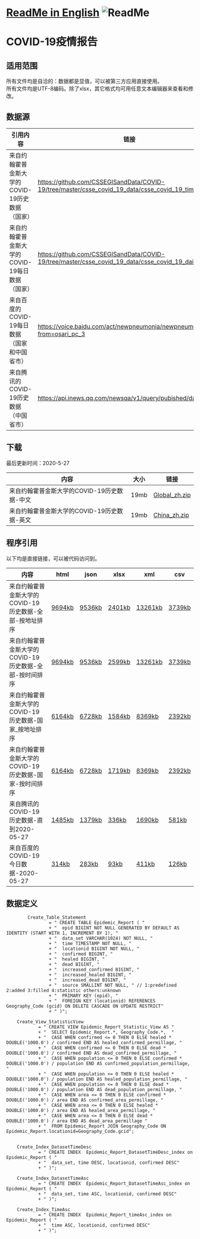 # [ReadMe in English](https://github.com/Mararsh/MyBox_data/tree/master/COVID19/en)  ![ReadMe](https://mararsh.github.io/MyBox_data/iconTips.png)   

# COVID-19疫情报告

## 适用范围   

所有文件均是自洽的：数据都是显值，可以被第三方应用直接使用。    
所有文件均是UTF-8编码。除了xlsx，其它格式均可用任意文本编辑器来查看和修改。

## 数据源

| 引用内容 | 链接 |    
| --- | --- |   
| 来自约翰霍普金斯大学的COVID-19历史数据（国家） | https://github.com/CSSEGISandData/COVID-19/tree/master/csse_covid_19_data/csse_covid_19_time_series/ |       
| 来自约翰霍普金斯大学的COVID-19每日数据（国家） | https://github.com/CSSEGISandData/COVID-19/tree/master/csse_covid_19_data/csse_covid_19_daily_reports |       
| 来自百度的COVID-19每日数据（国家和中国省市） | https://voice.baidu.com/act/newpneumonia/newpneumonia/?from=osari_pc_3 |       
| 来自腾讯的COVID-19历史数据（中国省市） | https://api.inews.qq.com/newsqa/v1/query/pubished/daily/list? |       
 
## 下载

最后更新时间：2020-5-27 

| 内容 | 大小 | 链接 |    
| --- | --- |  --- |   
| 来自约翰霍普金斯大学的COVID-19历史数据-中文 | 19mb | [Global_zh.zip](https://github.com/Mararsh/MyBox_data/releases/download/v1.3/COVID-19_JHU_Chinese.zip) |       
| 来自约翰霍普金斯大学的COVID-19历史数据-英文 | 19mb | [China_zh.zip](https://github.com/Mararsh/MyBox_data/releases/download/v1.3/COVID-19_JHU_English.zip) |       


## 程序引用

以下均是直接链接，可以被代码访问到。   

| 内容 | html | json | xlsx | xml | csv | 
| --- | --- | --- | --- | --- | --- | 
| 来自约翰霍普金斯大学的COVID-19历史数据-全部-按地址排序 |  [9694kb](http://mararsh.github.io/MyBox_data/COVID19/zh/COVID-19_JHU_地址.htm) | [9536kb](http://mararsh.github.io/MyBox_data/COVID19/zh/COVID-19_JHU_地址.json) | [2401kb](http://mararsh.github.io/MyBox_data/COVID19/zh/COVID-19_JHU_地址.xlsx) | [13261kb](http://mararsh.github.io/MyBox_data/COVID19/zh/COVID-19_JHU_地址.xml) | [3739kb](http://mararsh.github.io/MyBox_data/COVID19/zh/COVID-19_JHU_地址.csv) |        
| 来自约翰霍普金斯大学的COVID-19历史数据-全部-按时间排序 |  [9694kb](http://mararsh.github.io/MyBox_data/COVID19/zh/COVID-19_JHU_时间.htm) | [9536kb](http://mararsh.github.io/MyBox_data/COVID19/zh/COVID-19_JHU_时间.json) | [2599kb](http://mararsh.github.io/MyBox_data/COVID19/zh/COVID-19_JHU_时间.xlsx) | [13261kb](http://mararsh.github.io/MyBox_data/COVID19/zh/COVID-19_JHU_时间.xml) | [3739kb](http://mararsh.github.io/MyBox_data/COVID19/zh/COVID-19_JHU_时间.csv) |         
| 来自约翰霍普金斯大学的COVID-19历史数据-国家_按地址排序 |  [6164kb](http://mararsh.github.io/MyBox_data/COVID19/zh/COVID-19_JHU_国家_时间.htm) | [6728kb](http://mararsh.github.io/MyBox_data/COVID19/zh/COVID-19_JHU_国家_时间.json) | [1584kb](http://mararsh.github.io/MyBox_data/COVID19/zh/COVID-19_JHU_国家_时间.xlsx) | [8369kb](http://mararsh.github.io/MyBox_data/COVID19/zh/COVID-19_JHU_国家_时间.xml) | [2392kb](http://mararsh.github.io/MyBox_data/COVID19/zh/COVID-19_JHU_国家_时间.csv) |   
| 来自约翰霍普金斯大学的COVID-19历史数据-国家-按时间排序 |  [6164kb](http://mararsh.github.io/MyBox_data/COVID19/zh/COVID-19_JHU_时间_国家.htm) | [6728kb](http://mararsh.github.io/MyBox_data/COVID19/zh/COVID-19_JHU_时间_国家.json) | [1719kb](http://mararsh.github.io/MyBox_data/COVID19/zh/COVID-19_JHU_时间_国家.xlsx) | [8369kb](http://mararsh.github.io/MyBox_data/COVID19/zh/COVID-19_JHU_时间_国家.xml) | [2392kb](http://mararsh.github.io/MyBox_data/COVID19/zh/COVID-19_JHU_时间_国家.csv) |   
| 来自腾讯的COVID-19历史数据-直到2020-05-27 |  [1485kb](http://mararsh.github.io/MyBox_data/COVID19/zh/COVID-19_Tencent_2020-05-27.htm) | [1379kb](http://mararsh.github.io/MyBox_data/COVID19/zh/COVID-19_Tencent_2020-05-27.json) | [336kb](http://mararsh.github.io/MyBox_data/COVID19/zh/COVID-19_Tencent_2020-05-27.xlsx) | [1690kb](http://mararsh.github.io/MyBox_data/COVID19/zh/COVID-19_Tencent_2020-05-27.xml) | [581kb](http://mararsh.github.io/MyBox_data/COVID19/zh/COVID-19_Tencent_2020-05-27.csv) |   
| 来自百度的COVID-19今日数据-2020-05-27 |  [314kb](http://mararsh.github.io/MyBox_data/COVID19/zh/COVID-19_Baidu_2020-05-27.htm) | [283kb](http://mararsh.github.io/MyBox_data/COVID19/zh/COVID-19_Baidu_2020-05-27.json) | [93kb](http://mararsh.github.io/MyBox_data/COVID19/zh/COVID-19_Baidu_2020-05-27.xlsx) | [411kb](http://mararsh.github.io/MyBox_data/COVID19/zh/COVID-19_Baidu_2020-05-27.xml) | [126kb](http://mararsh.github.io/MyBox_data/COVID19/zh/COVID-19_Baidu_2020-05-27.csv) |  
 

## 数据定义
```
        Create_Table_Statement
                = " CREATE TABLE Epidemic_Report ( "
                + "  epid BIGINT NOT NULL GENERATED BY DEFAULT AS IDENTITY (START WITH 1, INCREMENT BY 1), "
                + "  data_set VARCHAR(1024) NOT NULL, "
                + "  time TIMESTAMP NOT NULL, "
                + "  locationid BIGINT NOT NULL, "
                + "  confirmed BIGINT, "
                + "  healed BIGINT, "
                + "  dead BIGINT, "
                + "  increased_confirmed BIGINT, "
                + "  increased_healed BIGINT, "
                + "  increased_dead BIGINT, "
                + "  source SMALLINT NOT NULL, " // 1:predefined 2:added 3:filled 4:statistic others:unknown
                + "  PRIMARY KEY (epid), "
                + "  FOREIGN KEY (locationid) REFERENCES Geography_Code (gcid) ON DELETE CASCADE ON UPDATE RESTRICT"
                + " )";

    Create_View_StatisticView
            = " CREATE VIEW Epidemic_Report_Statistic_View AS "
            + "  SELECT Epidemic_Report.*, Geography_Code.*,  "
            + "  CASE WHEN confirmed <= 0 THEN 0 ELSE healed * DOUBLE('1000.0') / confirmed END AS healed_confirmed_permillage, "
            + "  CASE WHEN confirmed <= 0 THEN 0 ELSE dead * DOUBLE('1000.0') / confirmed END AS dead_confirmed_permillage, "
            + "  CASE WHEN population <= 0 THEN 0 ELSE confirmed * DOUBLE('1000.0') / population END AS confirmed_population_permillage, "
            + "  CASE WHEN population <= 0 THEN 0 ELSE healed * DOUBLE('1000.0') / population END AS healed_population_permillage, "
            + "  CASE WHEN population <= 0 THEN 0 ELSE dead * DOUBLE('1000.0') / population END AS dead_population_permillage, "
            + "  CASE WHEN area <= 0 THEN 0 ELSE confirmed * DOUBLE('1000.0') / area END AS confirmed_area_permillage, "
            + "  CASE WHEN area <= 0 THEN 0 ELSE healed * DOUBLE('1000.0') / area END AS healed_area_permillage, "
            + "  CASE WHEN area <= 0 THEN 0 ELSE dead * DOUBLE('1000.0') / area END AS dead_area_permillage "
            + "  FROM Epidemic_Report JOIN Geography_Code ON Epidemic_Report.locationid=Geography_Code.gcid";


    Create_Index_DatasetTimeDesc
            = " CREATE INDEX  Epidemic_Report_DatasetTimeDesc_index on Epidemic_Report ( "
            + "  data_set, time DESC, locationid, confirmed DESC"
            + " )";

    Create_Index_DatasetTimeAsc
            = " CREATE INDEX  Epidemic_Report_DatasetTimeAsc_index on Epidemic_Report ( "
            + "  data_set, time ASC, locationid, confirmed DESC"
            + " )";

    Create_Index_TimeAsc
            = " CREATE INDEX  Epidemic_Report_timeAsc_index on Epidemic_Report ( "
            + "  time ASC, locationid, confirmed DESC"
            + " )";

```



